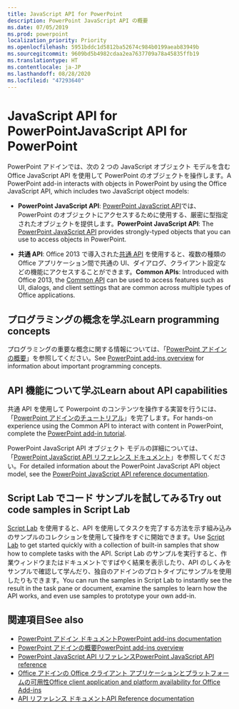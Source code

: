 ```yaml
---
title: JavaScript API for PowerPoint
description: PowerPoint JavaScript API の概要
ms.date: 07/05/2019
ms.prod: powerpoint
localization_priority: Priority
ms.openlocfilehash: 5951bddc1d5812ba52674c984b0199aeab83949b
ms.sourcegitcommit: 9609bd5b4982cdaa2ea7637709a78a45835ffb19
ms.translationtype: HT
ms.contentlocale: ja-JP
ms.lasthandoff: 08/28/2020
ms.locfileid: "47293640"
---
```

# <a name="javascript-api-for-powerpoint"></a><span data-ttu-id="49889-103">JavaScript API for PowerPoint</span><span class="sxs-lookup"><span data-stu-id="49889-103">JavaScript API for PowerPoint</span></span>

<span data-ttu-id="49889-104">PowerPoint アドインでは、次の 2 つの JavaScript オブジェクト モデルを含む Office JavaScript API を使用して PowerPoint のオブジェクトを操作します。</span><span class="sxs-lookup"><span data-stu-id="49889-104">A PowerPoint add-in interacts with objects in PowerPoint by using the Office JavaScript API, which includes two JavaScript object models:</span></span>

* <span data-ttu-id="49889-105">**PowerPoint JavaScript API**: [PowerPoint JavaScript API](/javascript/api/powerpoint)では、PowerPoint のオブジェクトにアクセスするために使用する、厳密に型指定されたオブジェクトを提供します。</span><span class="sxs-lookup"><span data-stu-id="49889-105">**PowerPoint JavaScript API**: The [PowerPoint JavaScript API](/javascript/api/powerpoint) provides strongly-typed objects that you can use to access objects in PowerPoint.</span></span>

* <span data-ttu-id="49889-106">**共通 API**: Office 2013 で導入された[共通 API](/javascript/api/office) を使用すると、複数の種類の Office アプリケーション間で共通の UI、ダイアログ、クライアント設定などの機能にアクセスすることができます。</span><span class="sxs-lookup"><span data-stu-id="49889-106">**Common APIs**: Introduced with Office 2013, the [Common API](/javascript/api/office) can be used to access features such as UI, dialogs, and client settings that are common across multiple types of Office applications.</span></span>

## <a name="learn-programming-concepts"></a><span data-ttu-id="49889-107">プログラミングの概念を学ぶ</span><span class="sxs-lookup"><span data-stu-id="49889-107">Learn programming concepts</span></span>

<span data-ttu-id="49889-108">プログラミングの重要な概念に関する情報については、「[PowerPoint アドインの概要](../../powerpoint/powerpoint-add-ins.md)」を参照してください。</span><span class="sxs-lookup"><span data-stu-id="49889-108">See [PowerPoint add-ins overview](../../powerpoint/powerpoint-add-ins.md) for information about important programming concepts.</span></span>

## <a name="learn-about-api-capabilities"></a><span data-ttu-id="49889-109">API 機能について学ぶ</span><span class="sxs-lookup"><span data-stu-id="49889-109">Learn about API capabilities</span></span>

<span data-ttu-id="49889-110">共通 API を使用して Powerpoint のコンテンツを操作する実習を行うには、「[PowerPoint アドインのチュートリアル](../../tutorials/powerpoint-tutorial.md)」を完了します。</span><span class="sxs-lookup"><span data-stu-id="49889-110">For hands-on experience using the Common API to interact with content in PowerPoint, complete the [PowerPoint add-in tutorial](../../tutorials/powerpoint-tutorial.md).</span></span>

<span data-ttu-id="49889-111">PowerPoint JavaScript API オブジェクト モデルの詳細については、「[PowerPoint JavaScript API リファレンス ドキュメント](/javascript/api/powerpoint)」を参照してください。</span><span class="sxs-lookup"><span data-stu-id="49889-111">For detailed information about the PowerPoint JavaScript API object model, see the [PowerPoint JavaScript API reference documentation](/javascript/api/powerpoint).</span></span>

## <a name="try-out-code-samples-in-script-lab"></a><span data-ttu-id="49889-112">Script Lab でコード サンプルを試してみる</span><span class="sxs-lookup"><span data-stu-id="49889-112">Try out code samples in Script Lab</span></span>

<span data-ttu-id="49889-113">[Script Lab](../../overview/explore-with-script-lab.md) を使用すると、API を使用してタスクを完了する方法を示す組み込みのサンプルのコレクションを使用して操作をすぐに開始できます。</span><span class="sxs-lookup"><span data-stu-id="49889-113">Use [Script Lab](../../overview/explore-with-script-lab.md) to get started quickly with a collection of built-in samples that show how to complete tasks with the API.</span></span> <span data-ttu-id="49889-114">Script Lab のサンプルを実行すると、作業ウィンドウまたはドキュメントですばやく結果を表示したり、API のしくみをサンプルで確認して学んだり、独自のアドインのプロトタイプにサンプルを使用したりもできます。</span><span class="sxs-lookup"><span data-stu-id="49889-114">You can run the samples in Script Lab to instantly see the result in the task pane or document, examine the samples to learn how the API works, and even use samples to prototype your own add-in.</span></span>

## <a name="see-also"></a><span data-ttu-id="49889-115">関連項目</span><span class="sxs-lookup"><span data-stu-id="49889-115">See also</span></span>

- [<span data-ttu-id="49889-116">PowerPoint アドイン ドキュメント</span><span class="sxs-lookup"><span data-stu-id="49889-116">PowerPoint add-ins documentation</span></span>](../../powerpoint/index.yml)
- [<span data-ttu-id="49889-117">PowerPoint アドインの概要</span><span class="sxs-lookup"><span data-stu-id="49889-117">PowerPoint add-ins overview</span></span>](../../powerpoint/powerpoint-add-ins.md)
- [<span data-ttu-id="49889-118">PowerPoint JavaScript API リファレンス</span><span class="sxs-lookup"><span data-stu-id="49889-118">PowerPoint JavaScript API reference</span></span>](/javascript/api/powerpoint)
- [<span data-ttu-id="49889-119">Office アドインの Office クライアント アプリケーションとプラットフォームの可用性</span><span class="sxs-lookup"><span data-stu-id="49889-119">Office client application and platform availability for Office Add-ins</span></span>](../../overview/office-add-in-availability.md)
- [<span data-ttu-id="49889-120">API リファレンス ドキュメント</span><span class="sxs-lookup"><span data-stu-id="49889-120">API Reference documentation</span></span>](../javascript-api-for-office.md)

